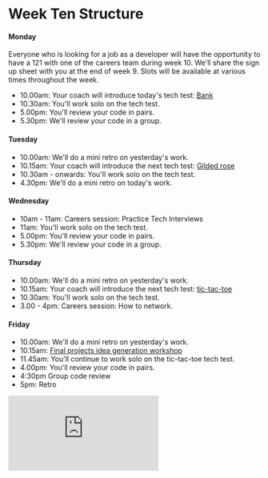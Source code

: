 # Week Ten Structure

#### Monday

Everyone who is looking for a job as a developer will have the opportunity to have a 121 with one of the careers team during week 10. We'll share the sign up sheet with you at the end of week 9. Slots will be available at various times throughout the week.

* 10.00am: Your coach will introduce today's tech test: [Bank](../../individual_challenges/bank_tech_test.md)
* 10.30am: You'll work solo on the tech test.
* 5.00pm: You'll review your code in pairs.
* 5.30pm: We'll review your code in a group.

#### Tuesday
* 10.00am: We'll do a mini retro on yesterday's work.
* 10.15am: Your coach will introduce the next tech test: [Gilded rose](../../individual_challenges/gilded_rose.md)
* 10.30am - onwards: You'll work solo on the tech test.
* 4.30pm: We'll do a mini retro on today's work.

#### Wednesday
* 10am - 11am: Careers session: Practice Tech Interviews
* 11am: You'll work solo on the tech test.
* 5.00pm: You'll review your code in pairs.
* 5.30pm: We'll review your code in a group.

#### Thursday

* 10.00am: We'll do a mini retro on yesterday's work.
* 10.15am: Your coach will introduce the next tech test: [tic-tac-toe](../../individual_challenges/tic_tac_toe.md)
* 10.30am: You'll work solo on the tech test.
* 3.00 - 4pm: Careers session: How to network.

#### Friday

* 10.00am: We'll do a mini retro on yesterday's work.
* 10.15am: [Final projects idea generation workshop](https://github.com/makersacademy/skills-workshops/blob/master/project_idea_generation_workshop.md)
* 11.45am: You'll continue to work solo on the tic-tac-toe tech test.
* 4.00pm: You'll review your code in pairs.
* 4:30pm Group code review
* 5pm: Retro


![Tracking pixel](https://githubanalytics.herokuapp.com/course/sequence/apprenticeship/week10.md)
